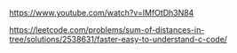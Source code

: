 https://www.youtube.com/watch?v=IMfOtDh3N84

https://leetcode.com/problems/sum-of-distances-in-tree/solutions/2538631/faster-easy-to-understand-c-code/
